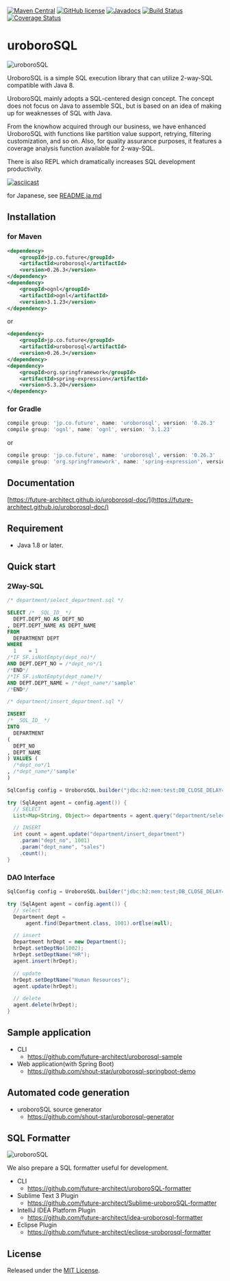 [![Maven Central](https://maven-badges.herokuapp.com/maven-central/jp.co.future/uroborosql/badge.svg?style=plastic)](https://maven-badges.herokuapp.com/maven-central/jp.co.future/uroborosql) [![GitHub license](https://img.shields.io/badge/license-MIT-blue.svg?style=plastic)](https://raw.githubusercontent.com/future-architect/uroborosql/master/LICENSE) [![Javadocs](https://www.javadoc.io/badge/jp.co.future/uroborosql.svg)](https://www.javadoc.io/doc/jp.co.future/uroborosql) [![Build Status](https://github.com/future-architect/uroborosql/actions/workflows/ci.yml/badge.svg)](https://github.com/future-architect/uroborosql/actions/workflows/ci.yml) [![Coverage Status](https://coveralls.io/repos/github/future-architect/uroborosql/badge.svg?branch=master)](https://coveralls.io/github/future-architect/uroborosql?branch=master)

uroboroSQL
==========

<img src="https://future-architect.github.io/uroborosql-doc//images/logo.png" style="max-width: 600px;" alt="uroboroSQL" />

UroboroSQL is a simple SQL execution library that can utilize 2-way-SQL compatible with Java 8.

UroboroSQL mainly adopts a SQL-centered design concept. The concept does not focus on Java to assemble SQL, but is based on an idea of making up for weaknesses of SQL with Java.

From the knowhow acquired through our business, we have enhanced UroboroSQL with functions like partition value support, retrying, filtering customization, and so on. Also, for quality assurance purposes, it features a coverage analysis function available for 2-way-SQL.

There is also REPL which dramatically increases SQL development productivity.

[![asciicast](https://asciinema.org/a/122312.png)](https://asciinema.org/a/122312)

for Japanese, see [README.ja.md](https://github.com/future-architect/uroborosql/blob/master/README.ja.md)

## Installation

### for Maven

```xml
<dependency>
    <groupId>jp.co.future</groupId>
    <artifactId>uroborosql</artifactId>
    <version>0.26.3</version>
</dependency>
<dependency>
    <groupId>ognl</groupId>
    <artifactId>ognl</artifactId>
    <version>3.1.23</version>
</dependency>
```

or

```xml
<dependency>
    <groupId>jp.co.future</groupId>
    <artifactId>uroborosql</artifactId>
    <version>0.26.3</version>
</dependency>
<dependency>
    <groupId>org.springframework</groupId>
    <artifactId>spring-expression</artifactId>
    <version>5.3.20</version>
</dependency>
```

### for Gradle

```gradle
compile group: 'jp.co.future', name: 'uroborosql', version: '0.26.3'
compile group: 'ognl', name: 'ognl', version: '3.1.23'
```

or

```gradle
compile group: 'jp.co.future', name: 'uroborosql', version: '0.26.3'
compile group: 'org.springframework', name: 'spring-expression', version: '5.3.20'
```

## Documentation

[https://future-architect.github.io/uroborosql-doc/](https://future-architect.github.io/uroborosql-doc/)

## Requirement

- Java 1.8 or later.

## Quick start

### 2Way-SQL

```sql
/* department/select_department.sql */

SELECT /* _SQL_ID_ */
  DEPT.DEPT_NO AS DEPT_NO
, DEPT.DEPT_NAME AS DEPT_NAME
FROM
  DEPARTMENT DEPT
WHERE
  1    = 1
/*IF SF.isNotEmpty(dept_no)*/
AND DEPT.DEPT_NO = /*dept_no*/1
/*END*/
/*IF SF.isNotEmpty(dept_name)*/
AND DEPT.DEPT_NAME = /*dept_name*/'sample'
/*END*/

```

```sql
/* department/insert_department.sql */

INSERT
/* _SQL_ID_ */
INTO
  DEPARTMENT
(
  DEPT_NO
, DEPT_NAME
) VALUES (
  /*dept_no*/1
, /*dept_name*/'sample'
)
```

```java
SqlConfig config = UroboroSQL.builder("jdbc:h2:mem:test;DB_CLOSE_DELAY=-1", "sa", "").build();

try (SqlAgent agent = config.agent()) {
  // SELECT
  List<Map<String, Object>> departments = agent.query("department/select_department").param("dept_no", 1001).collect();

  // INSERT
  int count = agent.update("department/insert_department")
    .param("dept_no", 1001)
    .param("dept_name", "sales")
    .count();
}
```

### DAO Interface

```java
SqlConfig config = UroboroSQL.builder("jdbc:h2:mem:test;DB_CLOSE_DELAY=-1", "sa", "").build();

try (SqlAgent agent = config.agent()) {
  // select
  Department dept =
      agent.find(Department.class, 1001).orElse(null);

  // insert
  Department hrDept = new Department();
  hrDept.setDeptNo(1002);
  hrDept.setDeptName("HR");
  agent.insert(hrDept);

  // update
  hrDept.setDeptName("Human Resources");
  agent.update(hrDept);

  // delete
  agent.delete(hrDept);
}
```

## Sample application

- CLI
  - <https://github.com/future-architect/uroborosql-sample>
- Web application(with Spring Boot)
  - <https://github.com/shout-star/uroborosql-springboot-demo>

## Automated code generation

- uroboroSQL source generator
  - <https://github.com/shout-star/uroborosql-generator>

## SQL Formatter

<img src="https://github.com/future-architect/uroboroSQL-formatter/raw/master/image/uroboroSQLformatter_logo.png" style="max-width: 500px;" alt="uroboroSQL" />

We also prepare a SQL formatter useful for development.

- CLI
  - <https://github.com/future-architect/uroboroSQL-formatter>
- Sublime Text 3 Plugin
  - <https://github.com/future-architect/Sublime-uroboroSQL-formatter>
- IntelliJ IDEA Platform Plugin
  - <https://github.com/future-architect/idea-uroborosql-formatter>
- Eclipse Plugin
  - <https://github.com/future-architect/eclipse-uroborosql-formatter>

## License

Released under the [MIT License](https://github.com/future-architect/uroborosql/blob/master/LICENSE).
